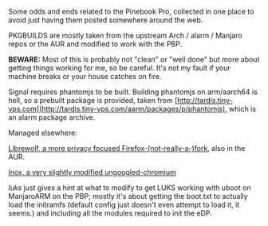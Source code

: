 Some odds and ends related to the Pinebook Pro, collected in one place to avoid just having them posted somewhere around the web.

PKGBUILDS are mostly taken from the upstream Arch / alarm / Manjaro repos or the AUR and modified to work with the PBP.

**BEWARE:** Most of this is probably not "clean" or "well done" but more about getting things working for me,
so be careful. It's not my fault if your machine breaks or your house catches on fire.

Signal requires phantomjs to be built. Building phantomjs on arm/aarch64 is hell, so a prebuilt package is provided,
taken from [http://tardis.tiny-vps.com](http://tardis.tiny-vps.com/aarm/packages/p/phantomjs), which is an alarm package archive.

Managed elsewhere:

[Librewolf, a more privacy focused Firefox-(not-really-a-)fork](https://gitlab.com/librewolf-community/browser/arch), also in the AUR.

[Inox, a very slightly modified ungoogled-chromium](https://gitlab.com/librewolf-community/browser/arch)

*luks* just gives a hint at what to modify to get LUKS working with uboot on ManjaroARM on the PBP;
mostly it's about getting the boot.txt to actually load the initramfs (default config just doesn't even attempt to load it,
it seems.) and including all the modules required to init the eDP.
